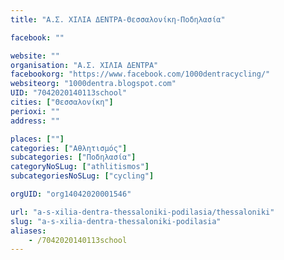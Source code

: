 ```yaml
---
title: "Α.Σ. ΧΙΛΙΑ ΔΕΝΤΡΑ-Θεσσαλονίκη-Ποδηλασία"

facebook: ""

website: ""
organisation: "Α.Σ. ΧΙΛΙΑ ΔΕΝΤΡΑ"
facebookorg: "https://www.facebook.com/1000dentracycling/"
websiteorg: "1000dentra.blogspot.com"
UID: "7042020140113school"
cities: ["Θεσσαλονίκη"]
perioxi: ""
address: ""

places: [""]
categories: ["Αθλητισμός"]
subcategories: ["Ποδηλασία"]
categoryNoSLug: ["athlitismos"]
subcategoriesNoSLug: ["cycling"]

orgUID: "org14042020001546"

url: "a-s-xilia-dentra-thessaloniki-podilasia/thessaloniki"
slug: "a-s-xilia-dentra-thessaloniki-podilasia"
aliases:
    - /7042020140113school
---
```





